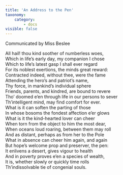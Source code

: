 ```yaml
---
title: 'An Address to the Pen'
taxonomy:
    category:
        - docs
visible: false
---
```


<div class="author">Communicated by Miss Beslee</div>

All hail! thou kind soother of numberless woes,  
Which in life’s early day, my companion I chose  
Which to life’s latest gasp I shall ever regard  
For its noblest exertions, the minds great reward:  
Contracted indeed, without thee, were the fame  
Attending the hero’s and patriot’s name,  
Thy force, in mankind’s individual sphere  
Friends, parents, and kindred, are bound to revere  
Tho’ doomed e’en through life in our persons to sever  
Th’intelligent mind, may find comfort for ever.  
What is it can soften the parting of those  
In whose bosoms the fondest affection e’er glows  
What is it the kind-hearted lover can cheer  
When torn from the object to him the most dear,  
When oceans loud roaring, between them may roll  
And <span data-tippy="when" class="green">as</span> distant, perhaps as <span data-tippy="each globular" class="green">from her to the</span> Pole  
What in absence can cheer him again, and again  
But hope’s welcome prop and preserver, the pen:  
It enlivens a desert, gives vigour to health  
And in poverty proves e’en a species of wealth,  
It is, whether slowly or quickly time rolls  
Th’indissolvable tie of congenial souls.
